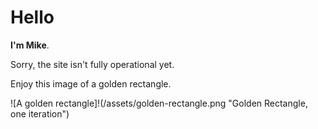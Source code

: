 # Hello

__I'm Mike__.

Sorry, the site isn't fully operational yet.

Enjoy this image of a golden rectangle.

![A golden rectangle]!(/assets/golden-rectangle.png "Golden Rectangle, one iteration")
